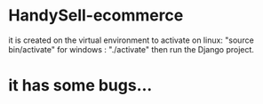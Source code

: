 # HandySell-ecommerce
it is created on the virtual environment 
to activate
on linux: "source bin/activate"
for windows : "./activate"
then run the Django project.
# it has some bugs...
